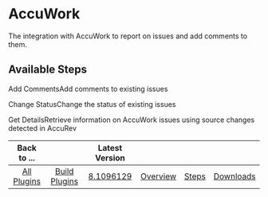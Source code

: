 
AccuWork
========


The integration with AccuWork to report on issues and add comments to them.



Available Steps
---------------


Add 
CommentsAdd comments to existing issues


Change StatusChange the status of existing issues


Get DetailsRetrieve 
information on AccuWork issues using source changes detected in AccuRev





|Back to ...||Latest Version||||
| :---: | :---: | :---: | :---: | :---: | :---: |
|[All Plugins](../../index.md)|[Build Plugins](../README.md)|[8.1096129](https://raw.githubusercontent.com/UrbanCode/IBM-UCB-PLUGINS/main/files/AccuWork/AccuWork-8.1096129.zip)|[Overview](overview.md)|[Steps](steps.md)|[Downloads](downloads.md)|

